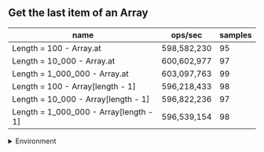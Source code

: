 ## Get the last item of an Array

|name|ops/sec|samples|
|-|-|-|
|Length = 100 - Array.at|598,582,230|95|
|Length = 10_000 - Array.at|600,602,977|97|
|Length = 1_000_000 - Array.at|603,097,763|99|
|Length = 100 - Array[length - 1]|596,218,433|98|
|Length = 10_000 - Array[length - 1]|596,822,236|97|
|Length = 1_000_000 - Array[length - 1]|596,539,154|98|


<details>
<summary>Environment</summary>

* __Machine:__ linux x64 | 2 vCPUs | 6.8GB Mem
* __Run:__ Thu Sep 21 2023 22:26:53 GMT+0000 (Coordinated Universal Time)
</details>

